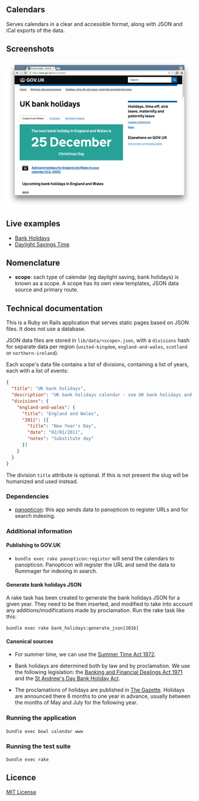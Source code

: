 ## Calendars

Serves calendars in a clear and accessible format, along with JSON and iCal exports of the data.

## Screenshots

![Screenshot](docs/screenshot.png)

## Live examples

- [Bank Holidays](https://www.gov.uk/bank-holidays)
- [Daylight Savings Time](https://www.gov.uk/when-do-the-clocks-change)

## Nomenclature

- **scope**: sach type of calendar (eg daylight saving, bank holidays) is known as a scope. A scope has its own view templates, JSON data source and primary route.

## Technical documentation

This is a Ruby on Rails application that serves static pages based on JSON files. It does not use a database.

JSON data files are stored in `lib/data/<scope>.json`, with a `divisions` hash for separate data per region (`united-kingdom`, `england-and-wales`, `scotland` or `northern-ireland`).

Each scope's data file contains a list of divisions, containing a list of years, each with a list of events:

```json
{
  "title": "UK bank holidays",
  "description": "UK bank holidays calendar - see UK bank holidays and public holidays for 2012 and 2013",
  "divisions": {
    "england-and-wales": {
      "title": "England and Wales",
      "2011": [{
        "title": "New Year's Day",
        "date": "02/01/2011",
        "notes": "Substitute day"
      }]
    }
  }
}
```

The division `title` attribute is optional.  If this is not present the slug will be humanized and used instead.

### Dependencies

- [panopticon](https://github.com/alphagov/panopticon): this app sends data to panopticon to register URLs and for search indexing.

### Additional information

#### Publishing to GOV.UK

- `bundle exec rake panopticon:register` will send the calendars to panopticon. Panopticon will register the URL and send the data to Rummager for indexing in search.

#### Generate bank holidays JSON

A rake task has been created to generate the bank holidays JSON for a given year. They need to be then inserted, and modified to
take into account any additions/modifications made by proclamation.
Run the rake task like this:

    bundle exec rake bank_holidays:generate_json[2016]

#### Canonical sources

- For summer time, we can use the [Summer Time Act 1972](http://www.legislation.gov.uk/ukpga/1972/6).

- Bank holidays are determined both by law and by proclamation. We use the following legislation: the [Banking and Financial Dealings Act 1971](http://www.legislation.gov.uk/ukpga/1971/80/schedule/1)
and the [St Andrew's Day Bank Holiday Act](http://www.legislation.gov.uk/asp/2007/2/section/1).

- The proclamations of holidays are published in [The Gazette](https://www.thegazette.co.uk/all-notices/notice?noticetypes=1101&sort-by=latest-date&text="Banking+and+Financial").
Holidays are announced there 6 months to one year in advance, usually between the months of May and July for the following year.


### Running the application

`bundle exec bowl calendar www`

### Running the test suite

`bundle exec rake`

## Licence

[MIT License](LICENCE.txt)
